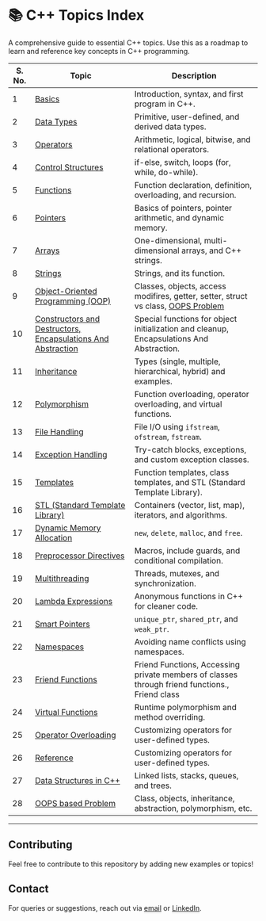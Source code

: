 # 📚 C++ Topics Index

A comprehensive guide to essential C++ topics. Use this as a roadmap to learn and reference key concepts in C++ programming.

| **S. No.** | **Topic**                              | **Description**                                              |
|------------|----------------------------------------|--------------------------------------------------------------|
| 1          | [Basics](/basics.md)                  | Introduction, syntax, and first program in C++.              |
| 2          | [Data Types](/datatypes.md)          | Primitive, user-defined, and derived data types.             |
| 3          | [Operators](/Operators.md)            | Arithmetic, logical, bitwise, and relational operators.       |
| 4          | [Control Structures](/ControlStructures.md) | if-else, switch, loops (for, while, do-while).    |
| 5          | [Functions](/functions.md)            | Function declaration, definition, overloading, and recursion.|
| 6          | [Pointers](/Pointers.md)              | Basics of pointers, pointer arithmetic, and dynamic memory.  |
| 7          | [Arrays](/array.md)                   | One-dimensional, multi-dimensional arrays, and C++ strings. |
| 8          | [Strings](/string.md)                 | Strings, and its function.                                   |
| 9          | [Object-Oriented Programming (OOP)](/Object-Oriented_Programming.md) | Classes, objects, access modifires, getter, setter, struct vs class, [OOPS Problem](/oopsProblem.md) |
| 10          | [Constructors and Destructors, Encapsulations And Abstraction](/constructors_destructors.md) | Special functions for object initialization and cleanup, Encapsulations And Abstraction. |
| 11         | [Inheritance](/Inheritance.md)        | Types (single, multiple, hierarchical, hybrid) and examples. |
| 12         | [Polymorphism](/Polymorphism.md)      | Function overloading, operator overloading, and virtual functions. |
| 13         | [File Handling](/FileHandling.md)    | File I/O using `ifstream`, `ofstream`, `fstream`.            |
| 14         | [Exception Handling](exception-handling.html) | Try-catch blocks, exceptions, and custom exception classes.  |
| 15         | [Templates](/templates.md)            | Function templates, class templates, and STL (Standard Template Library). |
| 16         | [STL (Standard Template Library)](https://github.com/brijeshc1307/DSA/blob/main/STL.md) | Containers (vector, list, map), iterators, and algorithms.   |
| 17         | [Dynamic Memory Allocation](/dynamicMemoryAllocation.md) | `new`, `delete`, `malloc`, and `free`. |
| 18         | [Preprocessor Directives](preprocessor-directives.html) | Macros, include guards, and conditional compilation.         |
| 19         | [Multithreading](https://github.com/brijeshc1307/Multithreading)  | Threads, mutexes, and synchronization.                      |
| 20         | [Lambda Expressions](/LambdaExpressions.md) | Anonymous functions in C++ for cleaner code.                |
| 21         | [Smart Pointers](/smartPointers.md)  | `unique_ptr`, `shared_ptr`, and `weak_ptr`.                 |
| 22         | [Namespaces](/NameSpace.md)          | Avoiding name conflicts using namespaces.                   |
| 23         | [Friend Functions](/friendFunction.md) | Friend Functions, Accessing private members of classes through friend functions., Friend class|
| 24         | [Virtual Functions](/virtualFunctions.md) | Runtime polymorphism and method overriding.                 |
| 25         | [Operator Overloading](operator-overloading.html) | Customizing operators for user-defined types.               |
| 26         | [Reference](/refrence.md) | Customizing operators for user-defined types.               |
| 27         | [Data Structures in C++](https://github.com/brijeshc1307/DSA) | Linked lists, stacks, queues, and trees.                    |
| 28         | [OOPS based Problem](/oopsProblem.md) | Class, objects, inheritance, abstraction, polymorphism, etc.                   |

---

## Contributing
Feel free to contribute to this repository by adding new examples or topics!

## Contact
For queries or suggestions, reach out via [email](mailto:chaudharybrijesh0007@gmail.com) or [LinkedIn](https://www.linkedin.com/in/brijeshchaudhary13/). 

